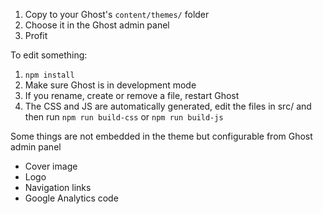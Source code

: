 1. Copy to your Ghost's `content/themes/` folder
2. Choose it in the Ghost admin panel
3. Profit

To edit something:

1. `npm install`
2. Make sure Ghost is in development mode
3. If you rename, create or remove a file, restart Ghost
4. The CSS and JS are automatically generated, edit the files in src/ and then run `npm run build-css` or `npm run build-js`

Some things are not embedded in the theme but configurable from Ghost admin panel
- Cover image
- Logo
- Navigation links
- Google Analytics code
